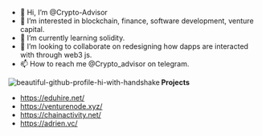 - 👋 Hi, I’m @Crypto-Advisor
- 👀 I’m interested in blockchain, finance, software development, venture capital.
- 🌱 I’m currently learning solidity.
- 💞️ I’m looking to collaborate on redesigning how dapps are interacted with through web3 js.
- 📫 How to reach me @Crypto_advisor on telegram.
<!--
<img align="left" alt="awesome-github-profile" src="https://github-readme-stats.vercel.app/api?username=crypto-advisor&layout=demo&border_radius=15px&show_icons=true&theme="/> 
-->

<img align="left"  src="https://github-readme-stats.vercel.app/api/top-langs/?username=crypto-advisor&langs_count=8&layout=compact&card_width=495px&border_radius=20px&show_icons=true&theme=" alt="beautiful-github-profile-hi-with-handshake"/>

**Projects**
- https://eduhire.net/ 
- https://venturenode.xyz/ 
- https://chainactivity.net/
- https://adrien.vc/
